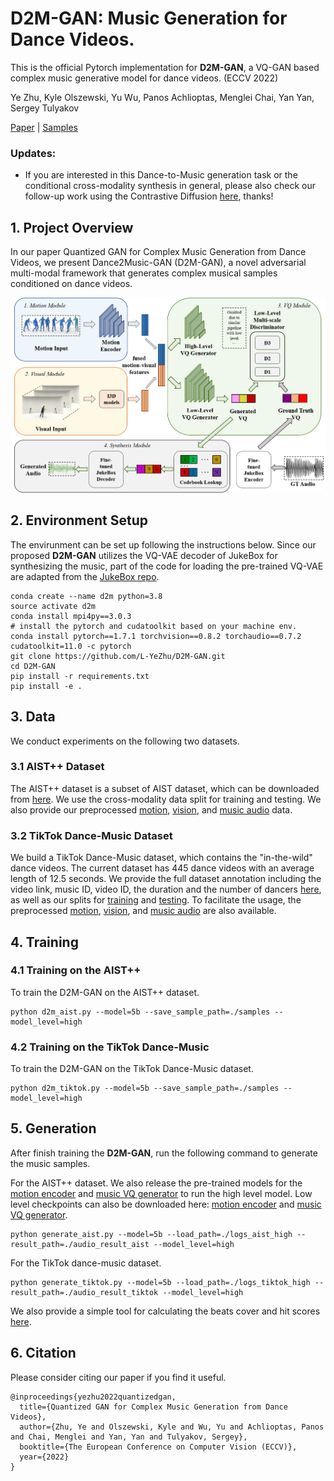 # D2M-GAN: Music Generation for Dance Videos.
This is the official Pytorch implementation for **D2M-GAN**, a VQ-GAN based complex music generative model for dance videos. (ECCV 2022)

Ye Zhu, Kyle Olszewski, Yu Wu, Panos Achlioptas, Menglei Chai, Yan Yan, Sergey Tulyakov

[Paper](https://arxiv.org/abs/2204.00604) | [Samples](https://l-yezhu.github.io/D2M-GAN/) 

### Updates:

- If you are interested in this Dance-to-Music generation task or the conditional cross-modality synthesis in general, please also check our follow-up work using the Contrastive Diffusion [here](https://github.com/L-YeZhu/CDCD), thanks!

<!-- - [X] I provided the pre-processed AIST++ visual, motion and music audio data in 2-seconds to facilitate the training experiments. They can be downloaded here if needed: [video](https://drive.google.com/file/d/1Wb5HVJW3oP9Q2WTu_rqaTIOAFoxPoLTI/view?usp=sharing), [motion](https://drive.google.com/file/d/138rM85CDbSRTsHaLOEXdqqzDyS0vt_sT/view?usp=sharing), [audio](https://drive.google.com/file/d/1YVDvHqg3Tw7gxzdt8fSNtuDPFru9rgxa/view?usp=sharing)
- [ ] I will provide the script to calculate the beats scores between the GT and generated music later.
- [X] The TikTok Dance-Music dataset release.
- [X] Pre-trained models release. -->


## 1. Project Overview
In our paper Quantized GAN for Complex Music Generation from Dance Videos, we present Dance2Music-GAN (D2M-GAN), a novel adversarial multi-modal framework that generates complex musical samples conditioned on dance videos.

<p align="center">
	<img src="assets/d2m.png" width="700">


## 2. Environment Setup

The envirunment can be set up following the instructions below.
Since our proposed **D2M-GAN** utilizes the VQ-VAE decoder of JukeBox for synthesizing the music, part of the code for loading the pre-trained VQ-VAE are adapted from the [JukeBox repo](https://github.com/openai/jukebox).

 
```
conda create --name d2m python=3.8
source activate d2m
conda install mpi4py==3.0.3
# install the pytorch and cudatoolkit based on your machine env.
conda install pytorch==1.7.1 torchvision==0.8.2 torchaudio==0.7.2 cudatoolkit=11.0 -c pytorch
git clone https://github.com/L-YeZhu/D2M-GAN.git
cd D2M-GAN
pip install -r requirements.txt
pip install -e .
```


## 3. Data

We conduct experiments on the following two datasets.

### 3.1 AIST++ Dataset
The AIST++ dataset is a subset of AIST dataset, which can be downloaded from [here](https://google.github.io/aistplusplus_dataset/download.html). We use the cross-modality data split for training and testing. We also provide our preprocessed [motion](https://drive.google.com/file/d/138rM85CDbSRTsHaLOEXdqqzDyS0vt_sT/view?usp=sharing), [vision](https://drive.google.com/file/d/1Wb5HVJW3oP9Q2WTu_rqaTIOAFoxPoLTI/view?usp=sharing), and [music audio](https://drive.google.com/file/d/1YVDvHqg3Tw7gxzdt8fSNtuDPFru9rgxa/view?usp=sharing) data.


### 3.2 TikTok Dance-Music Dataset
We build a TikTok Dance-Music dataset, which contains the "in-the-wild" dance videos. The current dataset has 445 dance videos with an average length of 12.5 seconds. 
We provide the full dataset annotation including the video link, music ID, video ID, the duration and the number of dancers [here](https://drive.google.com/file/d/1AUN-5rKBRI1sU0YbiSlTrgbtOmyUmhBM/view?usp=sharing), as well as our splits for [training](https://drive.google.com/file/d/1m4zZ7mYPHqCW-xEUIIHY-u3h28GXuWAD/view?usp=sharing) and [testing](https://drive.google.com/file/d/19klwFDJqJzKu4Tucqvx3pNLbx8oOiB1W/view?usp=sharing).
To facilitate the usage, the preprocessed [motion](https://drive.google.com/file/d/1Zi2Ut4r6UONN-OrVhkjT2o43kqqlAUga/view?usp=sharing), [vision](https://drive.google.com/file/d/1oJ9cmyKZQuSPETGZBSCwJd3J6I11Qq1c/view?usp=sharing), and [music audio](https://drive.google.com/file/d/1RPRlansMmpPtCY1zDVI5-hMC0EpbVFrh/view?usp=sharing) are also available.



## 4. Training

### 4.1 Training on the AIST++
To train the D2M-GAN on the AIST++ dataset.

```
python d2m_aist.py --model=5b --save_sample_path=./samples --model_level=high
```

### 4.2 Training on the TikTok Dance-Music
To train the D2M-GAN on the TikTok Dance-Music dataset. 

```
python d2m_tiktok.py --model=5b --save_sample_path=./samples --model_level=high
```


## 5. Generation

After finish training the **D2M-GAN**, run the following command to generate the music samples.

For the AIST++ dataset. We also release the pre-trained models for the [motion encoder](https://drive.google.com/file/d/1TWe1AGMbldfRWFBLnaE5d8GYzeHMlg4o/view?usp=sharing) and [music VQ generator](https://drive.google.com/file/d/1z-jc_Hn_c39bqGov7mzEYxSmc_104NYY/view?usp=sharing) to run the high level model. Low level checkpoints can also be downloaded here: [motion encoder](https://drive.google.com/file/d/1Wg0H8RxogjrOd2ey95NqFEyvEjUDSIFP/view?usp=sharing) and [music VQ generator](https://drive.google.com/file/d/1aYorY23XfGumBwro58dm6jMqZ_j-4fEy/view?usp=sharing).

```
python generate_aist.py --model=5b --load_path=./logs_aist_high --result_path=./audio_result_aist --model_level=high
```

For the TikTok dance-music dataset.

```
python generate_tiktok.py --model=5b --load_path=./logs_tiktok_high --result_path=./audio_result_tiktok --model_level=high
```

We also provide a simple tool for calculating the beats cover and hit scores [here](https://github.com/L-YeZhu/Beats_Scores).



## 6. Citation
Please consider citing our paper if you find it useful. 
```
@inproceedings{yezhu2022quantizedgan,
  title={Quantized GAN for Complex Music Generation from Dance Videos},
  author={Zhu, Ye and Olszewski, Kyle and Wu, Yu and Achlioptas, Panos and Chai, Menglei and Yan, Yan and Tulyakov, Sergey},
  booktitle={The European Conference on Computer Vision (ECCV)},
  year={2022}
}
```




